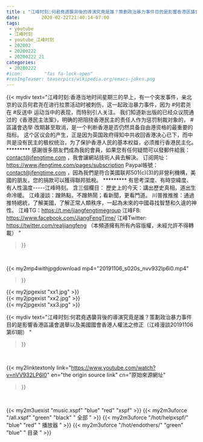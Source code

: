 ```yaml
---
title : "江峰时刻:何君堯遇襲背後的導演究竟是誰？策劃政治暴力事件目的是影響香港區議會選舉以及美國國會香港人權法之修正（江峰漫談20191106第61期） "
date:        2020-02-22T21:40:14-07:00
tags:
 - youtube
 - 江峰时刻
 - youtube_江峰时刻
 - 202002
 - 20200222
 - 20200222_21
categories:
 - 20200222
#icon:        "fas fa-lock-open"
#resImgTeaser: teaserpics/wikipedia.org/emacs-jokes.png
---
```


{{< mydiv text="江峰时刻:香港当地时间星期三的早上，有一个突发事件，亲北京的议员何君尧在进行拉票活动时被刺伤，这一起政治暴力事件，因为 #何君尧 在 #反送中 运动当中的表现，而特别引人关注。 我们知道新出版的已经众议院通过的《香港民主法案》，明确的把阻挠香港民主的责任人作为惩罚制裁对象的， #區議會选举 改期甚至取消，是一个判断香港是否仍然具备自由港资格的最重要的指标。 这个区议会的产生，正是因为英国政府得知中共收回香港决心已下，而中共是没有民主的极权统治，为了保护香港人民的基本权益，必须推行香港民主化。     ********* 感謝很多朋友們成為我的會員，如果您有任何疑問可以發郵件給我：contact@jfengtime.com ，我會讓網站技術人員去解決。 订阅网址：https://www.jfengtime.com/pages/subscription Paypal帳號：contact@jfengtime.com ，因為我們是符合美國联邦501(c)(3)的非營利機構，美國的朋友，您的捐款可以獲得聯邦抵稅。     ********* 有思考深度、有時空緯度、有人性溫度-----江峰時刻。 含三個欄目： 歷史上的今天：講出歷史真相，道出生命冷暖。 江峰漫談：蹭熱點，不蹭熱鬧；看新聞，更看門道。 川普推推推：通過推特總統，了解美國，了解正常人類秩序，一起為未來的中國尋找智慧和久違的神性。  江峰TG：https://t.me/jiangfengtimegroup 江峰FB: https://www.facebook.com/JiangFengTime/ 江峰Twitter: https://twitter.com/realjiangfeng （本頻道擁有所有內容版權，未經允許不得轉載） "
>}}
<br>


{{< my2mp4withjpgdownload mp4="20191106_s020s_nvv932lp6i0.mp4"
>}}

{{< my2jpgexist "xx1.jpg" >}}<br>
{{< my2jpgexist "xx2.jpg" >}}<br>
{{< my2jpgexist "xx3.jpg" >}}<br>



{{< mydiv text="江峰时刻:何君堯遇襲背後的導演究竟是誰？策劃政治暴力事件目的是影響香港區議會選舉以及美國國會香港人權法之修正（江峰漫談20191106第61期） "
>}}
<br>

{{< my2linktextonly link="https://www.youtube.com/watch?v=nVV932LP6I0"
en="the origin source link" cn="原始來源網址"
>}}


<br>

{{< my2m3uexist "music.xspf"        "blue"   "red"    "xspf" >}} {{< my2m3uforce "/all.xspf"         "green"  "black"  " 全部 " >}} {{< my2m3uforce "/hot/helpxspf/"    "blue"   "red"    " 播放器 " >}} {{< my2m3uforce "/hot/endothers/"   "green"  "blue"   " 目录 " >}} 
